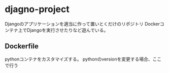 # djagno-project
Djangoのアプリケーションを適当に作って置いとくだけのリポジトリ
Dockerコンテナ上でDjangoを実行させたりなど遊んでいる。

## Dockerfile
pythonコンテナをカスタマイズする。
pythonのversionを変更する場合、ここで行う